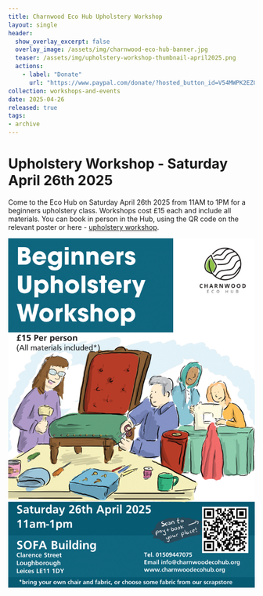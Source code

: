 ```yaml
---
title: Charnwood Eco Hub Upholstery Workshop
layout: single
header:
  show_overlay_excerpt: false
  overlay_image: /assets/img/charnwood-eco-hub-banner.jpg
  teaser: /assets/img/upholstery-workshop-thumbnail-april2025.png
  actions:
    - label: "Donate"
      url: "https://www.paypal.com/donate/?hosted_button_id=V54MWPK2EZGPY"
collection: workshops-and-events
date: 2025-04-26
released: true
tags:
- archive
---
```

# Upholstery Workshop - Saturday April 26th 2025
 
Come to the Eco Hub on Saturday April 26th 2025 from 11AM to 1PM for a beginners upholstery class. Workshops cost £15 each and include all materials. You can book in person in the Hub, using the QR code on the relevant poster or here - [upholstery workshop](https://pay.sumup.com/b2c/QBBQK1RH).

[![Upholstery workshop poster](/assets/img/upholstery-workshop-april2025.png)](https://pay.sumup.com/b2c/QBBQK1RH)

